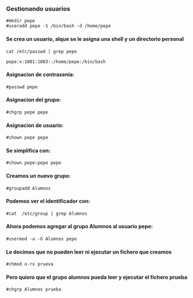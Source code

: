 ### Gestionando usuarios

```
#mkdir pepe
#useradd pepe -S /bin/bash -d /home/pepe
```
#### Se crea un usuario, alque se le asigna una shell y un directorio personal

```
cat /etc/passwd | grep pepe

pepe:x:1001:1003::/home/pepe:/bin/bash
```

#### Asignacion de contrasenia:

```
#passwd pepe
```

#### Asignacion del grupo:

```
#chgrp pepe pepe
```

#### Asignacion de usuario:

```
#chown pepe pepe
```

#### Se simplifica con:

```
#chown pepe:pepe pepe
```

#### Creamos un nuevo grupo:

```
#groupadd Alumnos
```

#### Podemos ver el identificador con:

```
#cat  /etc/group | grep Alumnos
```

#### Ahora podemos agregar al grupo Alumnos al usuario pepe:

```
#usermod -a -G Alumnos pepe
```

#### Le decimos que no pueden leer ni ejecutar un fichero que creamos

```
#chmod o-rx prueva
```

#### Pero quiero que el grupo alumnos pueda leer y ejecutar el fichero prueba

```
#chgrp Alumnos prueba
```
